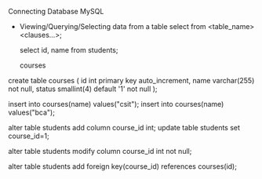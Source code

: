 Connecting Database MySQL

- Viewing/Querying/Selecting data from a table
    select <cols> from <table_name> <clauses...>;

    select id, name from students;

    courses

create table courses (
    id int primary key auto_increment,
    name varchar(255) not null,
    status smallint(4) default '1' not null
);

insert into courses(name) values("csit");
insert into courses(name) values("bca");

alter table students add column course_id int;
update table students set course_id=1;

alter table students modify column course_id int not null;

alter table students add foreign key(course_id) references courses(id);